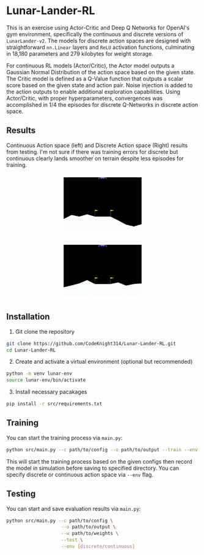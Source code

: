 # Lunar-Lander-RL
This is an exercise using Actor-Critic and Deep Q Networks for OpenAI's gym environment, specifically the continuous and discrete versions of `LunarLander-v2`. The models for discrete action spaces are designed with straightforward `nn.Linear` layers and `ReLU` activation functions, culminating in 18,180 parameters and 279 kilobytes for weight storage.

For continuous RL models (Actor/Critic), the Actor model outputs a Gaussian Normal Distribution of the action space based on the given state. The Critic model is defined as a Q-Value function that outputs a scalar score based on the given state and action pair. Noise injection is added to the action outputs to enable additional exploration capabilities. Using Actor/Critic, with proper hyperparameters, convergences was accomplished in 1/4 the episodes for discrete Q-Networks in discrete action space.

## Results
Continuous Action space (left) and Discrete Action space (Right) results from testing. I'm not sure if there was training errors for discrete but continuous clearly lands smoother on terrain despite less episodes for training.
<div style="display: flex; justify-content: center; flex-wrap: wrap; gap: 20px; max-width: 90%; margin: 0 auto;">
    <img src="src/resources/c_lander_video.gif" alt="Continuous Action space" style="width: 45%; margin: 10px;">
    <img src="src/resources/d_lander_video.gif" alt="Discrete Action space" style="width: 45%; margin: 10px;">
</div>


## Installation
1. Git clone the repository 
```bash
git clone https://github.com/CodeKnight314/Lunar-Lander-RL.git 
cd Lunar-Lander-RL
```
2. Create and activate a virtual environment (optional but recommended)
```bash
python -m venv lunar-env
source lunar-env/bin/activate
```
3. Install necessary pacakages 
```bash
pip install -r src/requirements.txt
```
## Training
You can start the training process via `main.py`: 
```bash
python src/main.py --c path/to/config --o path/to/output --train --env [discrete/continuous]
```
This will start the training process based on the given configs then record the model in simulation before saving to specified directory. You can specify discrete or continuous action space via `--env` flag. 

## Testing
You can start and save evaluation results via `main.py`:
```bash
python src/main.py --c path/to/config \
                    --o path/to/output \
                    --w path/to/weights \
                    --test \
                    --env [discrete/continuous]
```
